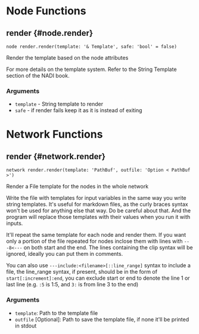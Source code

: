 # Node Functions
## render {#node.render}
```sig
node render.render(template: '& Template', safe: 'bool' = false)
```

Render the template based on the node attributes

For more details on the template system. Refer to the String
Template section of the NADI book.

### Arguments
- `template` - String template to render
- `safe` - if render fails keep it as it is instead of exiting
# Network Functions
## render {#network.render}
```sig
network render.render(template: 'PathBuf', outfile: 'Option < PathBuf >')
```

Render a File template for the nodes in the whole network

Write the file with templates for input variables in the same
way you write string templates. It's useful for markdown
files, as the curly braces syntax won't be used for anything
else that way. Do be careful about that. And the program will
replace those templates with their values when you run it with
inputs.

It'll repeat the same template for each node and render them.
If you want only a portion of the file repeated for nodes
inclose them with lines with `---8<---` on both start and the
end. The lines containing the clip syntax will be ignored,
ideally you can put them in comments.

You can also use `---include:<filename>[::line_range]` syntax to
include a file, the line_range syntax, if present, should be
in the form of `start[:increment]:end`, you can exclude start
or end to denote the line 1 or last line (e.g. `:5` is 1:5,
and `3:` is from line 3 to the end)

### Arguments
- `template`: Path to the template file
- `outfile` [Optional]: Path to save the template file, if none it'll be printed in stdout
